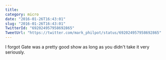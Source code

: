 ```yaml
---
title: 
category: micro
date: "2016-01-26T16:43:01"
slug: "2016-01-26T16:43:01"
TwitterId: "692024957958692865"
TweetUrl: "https://twitter.com/mark_philpot/status/692024957958692865"
---
```


I forgot Gate was a pretty good show as long as you didn't take it very
seriously.
